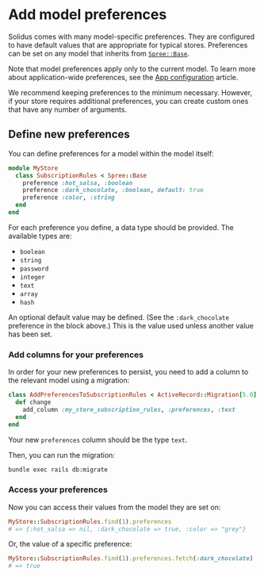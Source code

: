 # Add model preferences

Solidus comes with many model-specific preferences. They are configured to have
default values that are appropriate for typical stores. Preferences can be set
on any model that inherits from [`Spree::Base`][spree-base].

Note that model preferences apply only to the current model. To learn more about
application-wide preferences, see the [App configuration][app-configuration]
article.

We recommend keeping preferences to the minimum necessary. However, if your
store requires additional preferences, you can create custom ones that
have any number of arguments.

## Define new preferences

You can define preferences for a model within the model itself:

```ruby
module MyStore
  class SubscriptionRules < Spree::Base
    preference :hot_salsa, :boolean
    preference :dark_chocolate, :boolean, default: true
    preference :color, :string
  end
end
```

<!-- TODO:
  Let's replace this example code with something a little more realistic. What
  kind of object would a store want multiple custom preferences on?
-->

For each preference you define, a data type should be provided. The available
types are:

- `boolean`
- `string`
- `password`
- `integer`
- `text`
- `array`
- `hash`

An optional default value may be defined. (See the `:dark_chocolate` preference
in the block above.) This is the value used unless another value has been set. 

### Add columns for your preferences

In order for your new preferences to persist, you need to add a column to the
relevant model using a migration:

```ruby
class AddPreferencesToSubscriptionRules < ActiveRecord::Migration[5.0]
  def change
    add_column :my_store_subscription_rules, :preferences, :text
  end
end
```

Your new `preferences` column should be the type `text`.

Then, you can run the migration:

```bash
bundle exec rails db:migrate
```

### Access your preferences

Now you can access their values from the model they are set on:

```ruby
MyStore::SubscriptionRules.find(1).preferences
# => {:hot_salsa => nil, :dark_chocolate => true, :color => "grey"}
```

Or, the value of a specific preference:

```ruby
MyStore::SubscriptionRules.find(1).preferences.fetch(:dark_chocolate)
# => true
```

[app-configuration]: app-configuration.md
[spree-base]: https://github.com/solidusio/solidus/blob/master/core/app/models/spree/base.rb
